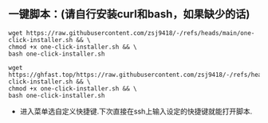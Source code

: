 ## 一键脚本：(请自行安装curl和bash，如果缺少的话)
```
wget https://raw.githubusercontent.com/zsj9418/-/refs/heads/main/one-click-installer.sh && \
chmod +x one-click-installer.sh && \
bash one-click-installer.sh

```
```
wget https://ghfast.top/https://raw.githubusercontent.com/zsj9418/-/refs/heads/main/one-click-installer.sh && \
chmod +x one-click-installer.sh && \
bash one-click-installer.sh
```
- 进入菜单选自定义快捷键.下次直接在ssh上输入设定的快捷键就能打开脚本.

